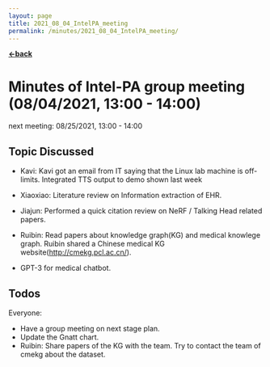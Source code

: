 ```yaml
---
layout: page
title: 2021_08_04_IntelPA_meeting
permalink: /minutes/2021_08_04_IntelPA_meeting/
---
```


[**<-back**](/minutes)  

# Minutes of Intel-PA group meeting (08/04/2021, 13:00 - 14:00)
next meeting: 08/25/2021, 13:00 - 14:00

## Topic Discussed

* Kavi: Kavi got an email from IT saying that the Linux lab machine is off-limits. Integrated TTS output to demo shown last week

* Xiaoxiao: Literature review on Information extraction of EHR.

* Jiajun: Performed a quick citation review on NeRF / Talking Head related papers.

* Ruibin: Read papers about knowledge graph(KG) and medical knowlege graph. Ruibin shared a Chinese medical KG website(http://cmekg.pcl.ac.cn/). 

* GPT-3 for medical chatbot.

## Todos

Everyone: 
* Have a group meeting on next stage plan.
* Update the Gnatt chart.
* Ruibin: Share papers of the KG with the team. Try to contact the team of cmekg about the dataset.
